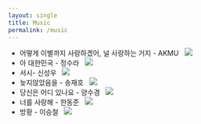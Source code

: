 ```yaml
---
layout: single
title: Music
permalink: /music
---
```


<head>
	<link rel="stylesheet" href="/resource/styles.css">
</head>

<ul>
<li>
	<span class="pretty-korean">어떻게 이별까지 사랑하겠어, 널 사랑하는 거지 - AKMU</span>
	&nbsp;
	<a href="https://youtu.be/m3DZsBw5bnE?si=aLMPJQFTcmDKjbjl">
	<img src="/resource/favicons/favicon - YouTube - 16x16.ico"></a>
</li>
<li>
	<span class="pretty-korean">아 대한민국 - 정수라</span>
	&nbsp;
	<a href="https://kko.to/_nwPtGMdjP">
	<img src="/resource/favicons/favicon - Melon - 16x16.ico">
	</a>
</li>
<li>
	<span class="pretty-korean">서시- 신성우</span>
	&nbsp;
	<a href="https://kko.to/XBJoRc4S3i">
	<img src="/resource/favicons/favicon - Melon - 16x16.ico">
	</a>
</li>
<li>
	<span class="pretty-korean">늦지않았음을 - 송재호</span>
	&nbsp;
	<a href="https://kko.to/YXN3ecddlt"><img src="/resource/favicons/favicon - Melon - 16x16.ico"></a>
</li>
<li>
	<span class="pretty-korean">당신은 어디 있나요 - 양수경</span>
	&nbsp;
	<a href="https://kko.to/D_LlWfqaVc"><img src="/resource/favicons/favicon - Melon - 16x16.ico"></a>
</li>
<li>
	<span class="pretty-korean">너를 사랑해 - 한동준</span>
	&nbsp;
	<a href="https://kko.to/bsc2T6mqWf"><img src="/resource/favicons/favicon - Melon - 16x16.ico"></a>
</li>
<li>
	<span class="pretty-korean">방황 - 이승철</span>
	&nbsp;
	<a href="https://kko.to/1DaO735W3B"><img src="/resource/favicons/favicon - Melon - 16x16.ico"></a>
</li>
</ul>
